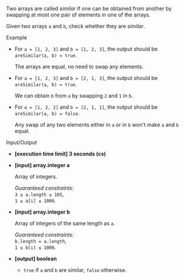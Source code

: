 
Two arrays are called  _similar_  if one can be obtained from another by swapping at most one pair of elements in one of the arrays.

Given two arrays  `a`  and  `b`, check whether they are  _similar_.

Example

-   For  `a = [1, 2, 3]`  and  `b = [1, 2, 3]`, the output should be  
    `areSimilar(a, b) = true`.
    
    The arrays are equal, no need to swap any elements.
    
-   For  `a = [1, 2, 3]`  and  `b = [2, 1, 3]`, the output should be  
    `areSimilar(a, b) = true`.
    
    We can obtain  `b`  from  `a`  by swapping  `2`  and  `1`  in  `b`.
    
-   For  `a = [1, 2, 2]`  and  `b = [2, 1, 1]`, the output should be  
    `areSimilar(a, b) = false`.
    
    Any swap of any two elements either in  `a`  or in  `b`  won't make  `a`  and  `b`  equal.
    

Input/Output

-   **[execution time limit] 3 seconds (cs)**
    
-   **[input] array.integer a**
    
    Array of integers.
    
    _Guaranteed constraints:_  
    `3 ≤ a.length ≤ 105`,  
    `1 ≤ a[i] ≤ 1000`.
    
-   **[input] array.integer b**
    
    Array of integers of the same length as  `a`.
    
    _Guaranteed constraints:_  
    `b.length = a.length`,  
    `1 ≤ b[i] ≤ 1000`.
    
-   **[output] boolean**
    
    -   `true`  if  `a`  and  `b`  are similar,  `false`  otherwise.